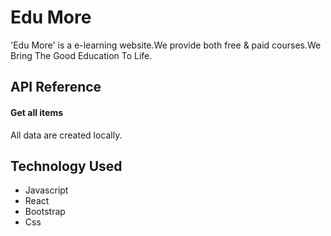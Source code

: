
# Edu More

'Edu More' is a e-learning website.We provide both free & paid courses.We Bring The Good Education To Life.
 
## API Reference

#### Get all items
All data are created locally.


## Technology Used

- Javascript
- React
- Bootstrap
- Css


  